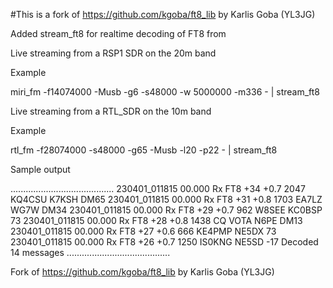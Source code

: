 #This is a fork of https://github.com/kgoba/ft8_lib by Karlis Goba (YL3JG)

Added stream_ft8 for realtime decoding of FT8 from 

Live streaming from a RSP1 SDR on the 20m band

Example

miri_fm  -f14074000 -Musb  -g6  -s48000 -w 5000000  -m336  - | stream_ft8

Live streaming from a RTL_SDR on the 10m band

Example

rtl_fm -f28074000 -s48000 -g65 -Musb -l20 -p22 - | stream_ft8

Sample output

.........................................
230401_011815    00.000 Rx FT8   +34 +0.7 2047 KQ4CSU K7KSH DM65
230401_011815    00.000 Rx FT8   +31 +0.8 1703 EA7LZ WG7W DM34
230401_011815    00.000 Rx FT8   +29 +0.7  962 W8SEE KC0BSP 73
230401_011815    00.000 Rx FT8   +28 +0.8 1438 CQ VOTA N6PE DM13
230401_011815    00.000 Rx FT8   +27 +0.6  666 KE4PMP NE5DX 73
230401_011815    00.000 Rx FT8   +26 +0.7 1250 IS0KNG NE5SD -17
Decoded 14 messages
.........................................


Fork of https://github.com/kgoba/ft8_lib by Karlis Goba (YL3JG)
